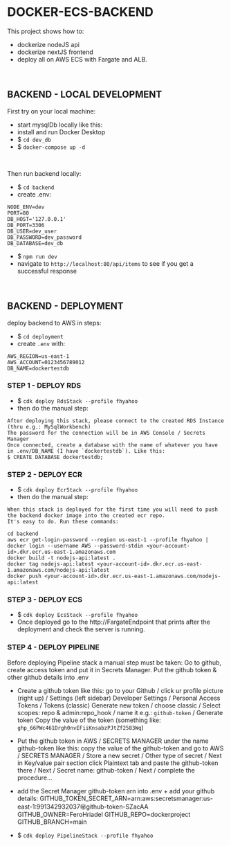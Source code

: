 # DOCKER-ECS-BACKEND
This project shows how to:
- dockerize nodeJS api
- dockerize nextJS frontend
- deploy all on AWS ECS with Fargate and ALB.

<br />


## BACKEND - LOCAL DEVELOPMENT
First try on your local machine:
- start mysqlDb locally like this:
- install and run Docker Desktop
- $ `cd dev_db`
- $ `docker-compose up -d`

<br />

Then run backend locally:
- $ `cd backend`
- create .env:

```
NODE_ENV=dev
PORT=80
DB_HOST='127.0.0.1'
DB_PORT=3306
DB_USER=dev_user
DB_PASSWORD=dev_password
DB_DATABASE=dev_db
```

- $ `npm run dev`
- navigate to `http://localhost:80/api/items` to see if you get a successful response

<br />

## BACKEND - DEPLOYMENT
deploy backend to AWS in steps:
- $ `cd deployment`
- create `.env` with:

```
AWS_REGION=us-east-1 
AWS_ACCOUNT=0123456789012
DB_NAME=dockertestdb
```

### STEP 1 - DEPLOY RDS
- $ `cdk deploy RdsStack --profile fhyahoo`
- then do the manual step:

```
After deploying this stack, please connect to the created RDS Instance (thru e.g.: MySqlWorkbench)
The password for the connection will be in AWS Console / Secrets Manager
Once connected, create a database with the name of whatever you have in .env/DB_NAME (I have `dockertestdb`). Like this:
$ CREATE DATABASE dockertestdb;
```

### STEP 2 - DEPLOY ECR
- $ `cdk deploy EcrStack --profile fhyahoo`
- then do the manual step:

```
When this stack is deployed for the first time you will need to push the backend docker image into the created ecr repo.
It's easy to do. Run these commands:

cd backend
aws ecr get-login-password --region us-east-1 --profile fhyahoo | docker login --username AWS --password-stdin <your-account-id>.dkr.ecr.us-east-1.amazonaws.com
docker build -t nodejs-api:latest .
docker tag nodejs-api:latest <your-account-id>.dkr.ecr.us-east-1.amazonaws.com/nodejs-api:latest
docker push <your-account-id>.dkr.ecr.us-east-1.amazonaws.com/nodejs-api:latest
```

### STEP 3 - DEPLOY ECS
- $ `cdk deploy EcsStack --profile fhyahoo`
- Once deployed go to the http://FargateEndpoint that prints after the deployment and check the server is running.

### STEP 4 - DEPLOY PIPELINE
Before deploying Pipeline stack a manual step must be taken: Go to github, create access token and put it in Secrets Manager.
Put the github token & other github details into .env

- Create a github token like this:
  go to your Github / click ur profile picture (right up) / Settings (left sidebar) Developer Settings / Personal Access Tokens / Tokens (classic) Generate new token / choose classic / Select scopes: repo & admin:repo_hook / name it e.g.: `github-token` / Generate token Copy the value of the token (something like: `ghp_66PWc461Drgh0nvEFiiKnsabzPJtZf2583Wq`)

- Put the github token in AWS / SECRETS MANAGER under the name github-token like this:
  copy the value of the github-token and go to AWS / SECRETS MANAGER / Store a new secret / Other type of secret / Next in Key/value pair section click Plaintext tab and paste the github-token there / Next / Secret name: github-token / Next / complete the procedure…

- add the Secret Manager github-token arn into .env + add your github details:
  GITHUB_TOKEN_SECRET_ARN=arn:aws:secretsmanager:us-east-1:991342932037:secret:github-token-SZacAA
  GITHUB_OWNER=FeroHriadel
  GITHUB_REPO=dockerproject
  GITHUB_BRANCH=main

- $ `cdk deploy PipelineStack --profile fhyahoo`